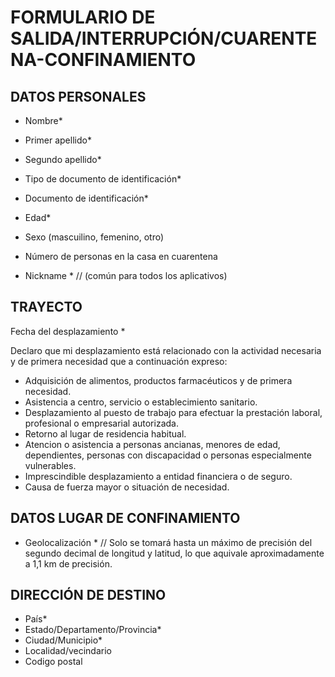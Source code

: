 # FORMULARIO DE SALIDA/INTERRUPCIÓN/CUARENTENA-CONFINAMIENTO

## DATOS PERSONALES 

* Nombre* 
* Primer apellido* 
* Segundo apellido* 
* Tipo de documento de identificación*
* Documento de identificación* 
* Edad* 
* Sexo (mascuilino, femenino, otro) 
* Número de personas en la casa en cuarentena

* Nickname * // (común para todos los aplicativos)

## TRAYECTO

Fecha del desplazamiento * 

Declaro que mi desplazamiento está relacionado con la actividad necesaria y de primera necesidad que a continuación expreso: 
 
* Adquisición de alimentos, productos farmacéuticos y de primera necesidad.  
* Asistencia a centro, servicio o establecimiento sanitario.  
* Desplazamiento al puesto de trabajo para efectuar la prestación laboral, profesional o empresarial autorizada.  
* Retorno al lugar de residencia habitual.  
* Atencion o asistencia a personas ancianas, menores de edad, dependientes, personas con discapacidad o personas especialmente vulnerables.  
* Imprescindible desplazamiento a entidad financiera o de seguro.  
* Causa de fuerza mayor o situación de necesidad. 

## DATOS LUGAR DE CONFINAMIENTO 

* Geolocalización * // Solo se tomará hasta un máximo de precisión del segundo decimal de longitud y latitud, lo que aquivale aproximadamente a 1,1 km de precisión.

## DIRECCIÓN DE DESTINO

* País*
* Estado/Departamento/Provincia* 
* Ciudad/Municipio* 
* Localidad/vecindario 
* Codigo postal




